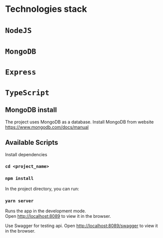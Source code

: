 # Technologies stack

# `NodeJS`
# `MongoDB`
# `Express`
# `TypeScript`

## MongoDB install
The project uses MongoDB as a database. Install MongoDB from website https://www.mongodb.com/docs/manual

## Available Scripts

Install dependencies

### `cd <project_name>`
### `npm install`

In the project directory, you can run:

### `yarn server`

Runs the app in the development mode.\
Open [http://localhost:8089](http://localhost:8089) to view it in the browser.

Use Swagger for testing api.
Open [http://localhost:8089/swagger](http://localhost:8089/swagger) to view it in the browser.